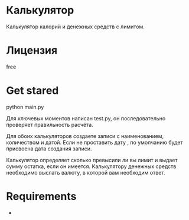 # Калькулятор
Калькулятор калорий и денежных средств с лимитом. 

# Лицензия 
free

# Get stared
  python main.py
  
  Для ключевых моментов написан test.py, он последовательно проверяет правильность расчёта.

Для обоих калькуляторов создаете записи с наименованием, количеством и датой. Если не проставить дату , по умолчанию будет 
присвоена дата создания записи. 

Калькулятор определяет сколько превысили ли вы лимит и выдает сумму остатка, если он имеется. 
Калькулятору денежных средств необходимо выслать валюту, в которой вам необходим ответ. 
  
# Requirements
-


